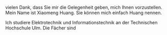 vielen Dank, dass Sie mir die Gelegenheit geben, mich Ihnen vorzustellen. Mein Name ist Xiaomeng Huang. Sie können mich einfach Huang nennen. 

Ich studiere Elektrotechnik und Informationstechnik an der Technischen Hochschule Ulm. Die Fächer sind 